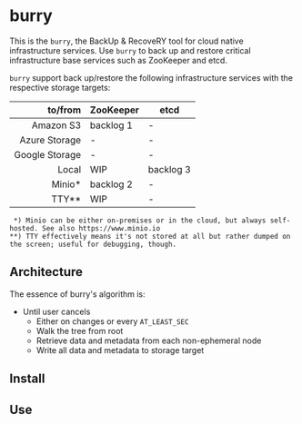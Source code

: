 # burry

This is the `burry`, the BackUp & RecoveRY tool for cloud native infrastructure services. Use `burry` to back up and restore
critical infrastructure base services such as ZooKeeper and etcd.

`burry` support back up/restore the following infrastructure services with the respective storage targets:

|to/from         |ZooKeeper    |etcd        |
| --------------:| ----------- | ---------- |
| Amazon S3      | backlog 1   | -          |
| Azure Storage  | -           | -          |
| Google Storage | -           | -          |
| Local          | WIP         | backlog 3  |
| Minio*         | backlog 2   | -          |
| TTY**          | WIP         | -          |

```
 *) Minio can be either on-premises or in the cloud, but always self-hosted. See also https://www.minio.io
**) TTY effectively means it's not stored at all but rather dumped on the screen; useful for debugging, though.
```

## Architecture

The essence of burry's algorithm is:

- Until user cancels
  - Either on changes or every `AT_LEAST_SEC`
  - Walk the tree from root
  - Retrieve data and metadata from each non-ephemeral node
  - Write all data and metadata to storage target

## Install

## Use